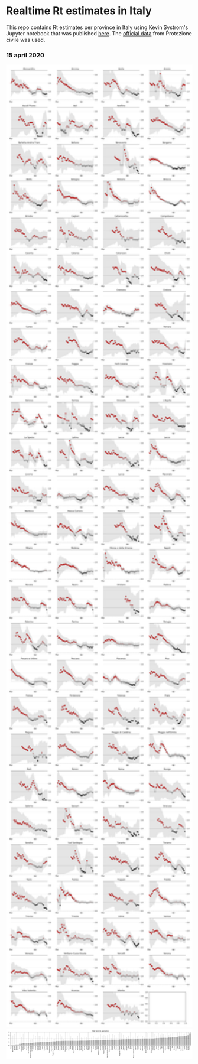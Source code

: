 # Realtime Rt estimates in Italy

This repo contains Rt estimates per province in Italy using Kevin Systrom's Jupyter notebook that was published [here](http://systrom.com/blog/the-metric-we-need-to-manage-covid-19/). The [official data](https://github.com/pcm-dpc/COVID-19) from Protezione civile was used.

### 15 april 2020

<img src="provinces.png" width="840">
<img src="sorted.png" width="840">



